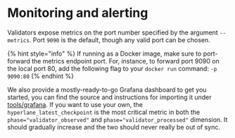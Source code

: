 # Monitoring and alerting

Validators expose metrics on the port number specified by the argument `--metrics`. Port `9090` is the default, though any valid port can be chosen.

{% hint style="info" %}
If running as a Docker image, make sure to port-forward the metrics endpoint port. For, instance, to forward port 9090 on the local port 80, add the following flag to your `docker run` command: `-p 9090:80`
{% endhint %}

We also provide a mostly-ready-to-go Grafana dashboard to get you started, you can find the source and instructions for importing it under [tools/grafana](https://github.com/hyperlane-xyz/hyperlane-monorepo/tree/main/tools/grafana). If you want to use your own, the `hyperlane_latest_checkpoint` is the most critical metric in both the `phase="validator_observed"` and `phase="validator_processed"` dimension. It should gradually increase and the two should never really be out of sync.
